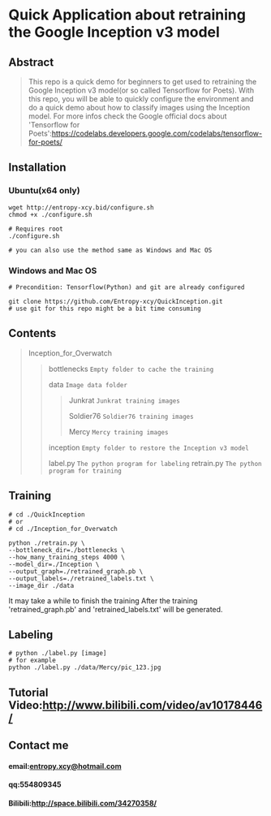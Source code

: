 # Quick Application about retraining the Google Inception v3 model
## Abstract
>This repo is a quick demo for beginners to get used to retraining the Google Inception v3 model(or so called Tensorflow for Poets). With this repo, you will be able to quickly configure the environment and do a quick demo about how to classify images using the Inception model.
>For more infos check the Google official docs about 'Tensorflow for Poets':https://codelabs.developers.google.com/codelabs/tensorflow-for-poets/
## Installation
### Ubuntu(x64 only)
```
wget http://entropy-xcy.bid/configure.sh
chmod +x ./configure.sh

# Requires root
./configure.sh

# you can also use the method same as Windows and Mac OS
```
### Windows and Mac OS
```
# Precondition: Tensorflow(Python) and git are already configured

git clone https://github.com/Entropy-xcy/QuickInception.git
# use git for this repo might be a bit time consuming
```
## Contents
>
>Inception_for_Overwatch
>>bottlenecks `Empty folder to cache the training`
>>
>>data `Image data folder`
>>>Junkrat `Junkrat training images`
>>>
>>>Soldier76 `Soldier76 training images`
>>>
>>>Mercy `Mercy training images`
>>
>>inception `Empty folder to restore the Inception v3 model`
>>
>>label.py `The python program for labeling`
>>retrain.py `The python program for training`

## Training
```
# cd ./QuickInception
# or 
# cd ./Inception_for_Overwatch

python ./retrain.py \
--bottleneck_dir=./bottlenecks \
--how_many_training_steps 4000 \
--model_dir=./Inception \
--output_graph=./retrained_graph.pb \
--output_labels=./retrained_labels.txt \
--image_dir ./data
```
It may take a while to finish the training
After the training 'retrained_graph.pb' and 'retrained_labels.txt' will be generated.
## Labeling
```
# python ./label.py [image]
# for example
python ./label.py ./data/Mercy/pic_123.jpg
```

## Tutorial Video:http://www.bilibili.com/video/av10178446/

## Contact me
#### email:entropy.xcy@hotmail.com
#### qq:554809345
#### Bilibili:http://space.bilibili.com/34270358/

